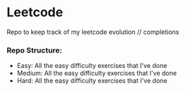 # Leetcode
Repo to keep track of my leetcode evolution // completions

### Repo Structure:

- Easy: All the easy difficulty exercises that I've done
- Medium: All the easy difficulty exercises that I've done
- Hard:  All the easy difficulty exercises that I've done
